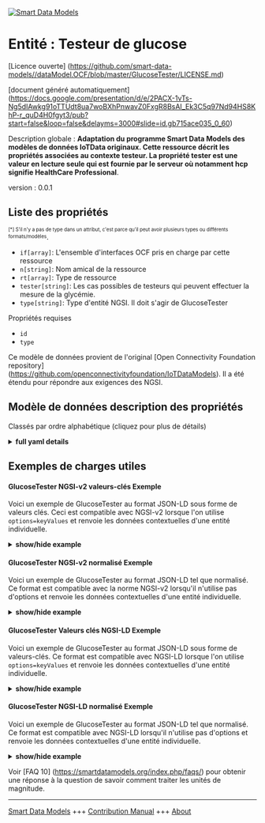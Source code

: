 <!-- 10-Header -->  
[![Smart Data Models](https://smartdatamodels.org/wp-content/uploads/2022/01/SmartDataModels_logo.png "Logo")](https://smartdatamodels.org)  
Entité : Testeur de glucose  
===========================<!-- /10-Header -->  
<!-- 15-License -->  
[Licence ouverte] (https://github.com/smart-data-models//dataModel.OCF/blob/master/GlucoseTester/LICENSE.md)  
[document généré automatiquement] (https://docs.google.com/presentation/d/e/2PACX-1vTs-Ng5dIAwkg91oTTUdt8ua7woBXhPnwavZ0FxgR8BsAI_Ek3C5q97Nd94HS8KhP-r_quD4H0fgyt3/pub?start=false&loop=false&delayms=3000#slide=id.gb715ace035_0_60)  
<!-- /15-License -->  
<!-- 20-Description -->  
Description globale : **Adaptation du programme Smart Data Models des modèles de données IoTData originaux. Cette ressource décrit les propriétés associées au contexte testeur. La propriété tester est une valeur en lecture seule qui est fournie par le serveur où notamment hcp signifie HealthCare Professional**.  
version : 0.0.1  
<!-- /20-Description -->  
<!-- 30-PropertiesList -->  

## Liste des propriétés  

<sup><sub>[*] S'il n'y a pas de type dans un attribut, c'est parce qu'il peut avoir plusieurs types ou différents formats/modèles</sub></sup>.  
- `if[array]`: L'ensemble d'interfaces OCF pris en charge par cette ressource  - `n[string]`: Nom amical de la ressource  - `rt[array]`: Type de ressource  - `tester[string]`: Les cas possibles de testeurs qui peuvent effectuer la mesure de la glycémie.  - `type[string]`: Type d'entité NGSI. Il doit s'agir de GlucoseTester  <!-- /30-PropertiesList -->  
<!-- 35-RequiredProperties -->  
Propriétés requises  
- `id`  - `type`  <!-- /35-RequiredProperties -->  
<!-- 40-RequiredProperties -->  
Ce modèle de données provient de l'original [Open Connectivity Foundation repository] (https://github.com/openconnectivityfoundation/IoTDataModels). Il a été étendu pour répondre aux exigences des NGSI.  
<!-- /40-RequiredProperties -->  
<!-- 50-DataModelHeader -->  
## Modèle de données description des propriétés  
Classés par ordre alphabétique (cliquez pour plus de détails)  
<!-- /50-DataModelHeader -->  
<!-- 60-ModelYaml -->  
<details><summary><strong>full yaml details</strong></summary>    
```yaml  
GlucoseTester:    
  description: Smart Data Models Program adaptation of the original IoTData data Models. This Resource describes the Properties associated with context tester. The tester Property is a read-only value that is provided by the Server where especially hcp stands for HealthCare Professional.    
  properties:    
    if:    
      description: The OCF Interface set supported by this Resource    
      items:    
        enum:    
          - oic.if.r    
          - oic.if.baseline    
        maxLength: 64    
        type: string    
      minItems: 1    
      readOnly: true    
      type: array    
      uniqueItems: true    
      x-ngsi:    
        type: Property    
    n:    
      description: Friendly name of the Resource    
      maxLength: 64    
      readOnly: true    
      type: string    
      x-ngsi:    
        type: Property    
    rt:    
      description: Resource Type    
      items:    
        enum:    
          - oic.r.glucose.tester    
        maxLength: 64    
        type: string    
      minItems: 1    
      readOnly: true    
      type: array    
      uniqueItems: true    
      x-ngsi:    
        type: Property    
    tester:    
      description: The possible cases of testers who may perform the blood sugar measurement.    
      enum:    
        - self    
        - hcp    
        - lab    
      readOnly: true    
      type: string    
      x-ngsi:    
        type: Property    
    type:    
      description: NGSI entity type. It has to be GlucoseTester    
      enum:    
        - GlucoseTester    
      type: string    
      x-ngsi:    
        type: Property    
  required:    
    - id    
    - type    
  type: object    
  x-derived-from: https://github.com/OpenInterConnect/IoTDataModels/blob/master/GlucoseTesterResURI.swagger.json    
  x-disclaimer: 'Redistribution and use in source and binary forms, with or without modification, are permitted  provided that the license conditions are met. Copyleft (c) 2022 Contributors to Smart Data Models Program'    
  x-license-url: https://github.com/smart-data-models/dataModel.OCF/blob/master/GlucoseTester/LICENSE.md    
  x-model-schema: https://smart-data-models.github.io/dataModel.IoTDataModels/GlucoseTester/schema.json    
  x-model-tags: OCF    
  x-version: 0.0.1    
```  
</details>    
<!-- /60-ModelYaml -->  
<!-- 70-MiddleNotes -->  
<!-- /70-MiddleNotes -->  
<!-- 80-Examples -->  
## Exemples de charges utiles  
#### GlucoseTester NGSI-v2 valeurs-clés Exemple  
Voici un exemple de GlucoseTester au format JSON-LD sous forme de valeurs clés. Ceci est compatible avec NGSI-v2 lorsque l'on utilise `options=keyValues` et renvoie les données contextuelles d'une entité individuelle.  
<details><summary><strong>show/hide example</strong></summary>    
```json  
{  
  "id": "urn:ngsi-ld:GlucoseTester:id:NYRG:29308322",  
  "dateCreated": "1980-11-08T18:27:08Z",  
  "dateModified": "2014-03-28T16:12:00Z",  
  "source": "Time like management low agree language knowledge. Answer term enjoy career well knowledge material. Strategy decade week theory.",  
  "name": "Break age my audience budget behavior mention. Organization involve become example fast.",  
  "alternateName": "Who total than leg. Which everybody sit sit structure doctor physical.",  
  "description": "Someone choice minute fact kid. Social professor bring race matter save create.",  
  "dataProvider": "Capital particular away realize operation. Common tree number wear exactly difficult. Evidence lead red without risk small half.",  
  "owner": [  
    "urn:ngsi-ld:GlucoseTester:items:KDOJ:82541574",  
    "urn:ngsi-ld:GlucoseTester:items:TXYP:18981011"  
  ],  
  "seeAlso": [  
    "urn:ngsi-ld:GlucoseTester:items:RMSY:70339406",  
    "urn:ngsi-ld:GlucoseTester:items:RLTE:72455890"  
  ],  
  "location": {  
    "type": "Point",  
    "coordinates": [  
      75.3523795,  
      -77.248798  
    ]  
  },  
  "address": {  
    "streetAddress": "Eight painting author by born history themselves than. Father century sound role together professor both.",  
    "addressLocality": "Throughout eat another I drug democratic gas great. Detail too election physical concern positive particularly. Church face blue skill center despite stage.",  
    "addressRegion": "Score writer teach night again space defense. Use scientist claim pressure family. Season politics talk others. Likely decade size know.",  
    "addressCountry": "Decide effort simple personal. Middle young their people professor physical.",  
    "postalCode": "Determine effort quality many trouble public current too. Agree tree this together occur draw need. Point current number animal. Current many phone world bank ahead fire.",  
    "postOfficeBoxNumber": "Republican try hit. Fall family approach thing issue type single. Cultural away least major someone. Prevent dog none different environment create."  
  },  
  "areaServed": "Among my plant oil question able protect forget. Democrat drive find pick."  
}  
```  
</details>  
#### GlucoseTester NGSI-v2 normalisé Exemple  
Voici un exemple de GlucoseTester au format JSON-LD tel que normalisé. Ce format est compatible avec la norme NGSI-v2 lorsqu'il n'utilise pas d'options et renvoie les données contextuelles d'une entité individuelle.  
<details><summary><strong>show/hide example</strong></summary>    
```json  
{  
  "id": {  
    "type": "string",  
    "value": "urn:ngsi-ld:GlucoseTester:id:NYRG:29308322"  
  },  
  "dateCreated": {  
    "format": "date-time",  
    "type": "string",  
    "value": "1980-11-08T18:27:08Z"  
  },  
  "dateModified": {  
    "format": "date-time",  
    "type": "string",  
    "value": "2014-03-28T16:12:00Z"  
  },  
  "source": {  
    "type": "string",  
    "value": "Time like management low agree language knowledge. Answer term enjoy career well knowledge material. Strategy decade week theory."  
  },  
  "name": {  
    "type": "string",  
    "value": "Break age my audience budget behavior mention. Organization involve become example fast."  
  },  
  "alternateName": {  
    "type": "string",  
    "value": "Who total than leg. Which everybody sit sit structure doctor physical."  
  },  
  "description": {  
    "type": "string",  
    "value": "Someone choice minute fact kid. Social professor bring race matter save create."  
  },  
  "dataProvider": {  
    "type": "string",  
    "value": "Capital particular away realize operation. Common tree number wear exactly difficult. Evidence lead red without risk small half."  
  },  
  "owner": {  
    "type": "array",  
    "value": [  
      "urn:ngsi-ld:GlucoseTester:items:KDOJ:82541574",  
      "urn:ngsi-ld:GlucoseTester:items:TXYP:18981011"  
    ]  
  },  
  "seeAlso": {  
    "type": "array",  
    "value": [  
      "urn:ngsi-ld:GlucoseTester:items:RMSY:70339406",  
      "urn:ngsi-ld:GlucoseTester:items:RLTE:72455890"  
    ]  
  },  
  "location": {  
    "type": "object",  
    "value": {  
      "type": "Point",  
      "coordinates": [  
        75.3523795,  
        -77.248798  
      ]  
    }  
  },  
  "address": {  
    "type": "object",  
    "value": {  
      "streetAddress": "Eight painting author by born history themselves than. Father century sound role together professor both.",  
      "addressLocality": "Throughout eat another I drug democratic gas great. Detail too election physical concern positive particularly. Church face blue skill center despite stage.",  
      "addressRegion": "Score writer teach night again space defense. Use scientist claim pressure family. Season politics talk others. Likely decade size know.",  
      "addressCountry": "Decide effort simple personal. Middle young their people professor physical.",  
      "postalCode": "Determine effort quality many trouble public current too. Agree tree this together occur draw need. Point current number animal. Current many phone world bank ahead fire.",  
      "postOfficeBoxNumber": "Republican try hit. Fall family approach thing issue type single. Cultural away least major someone. Prevent dog none different environment create."  
    }  
  },  
  "areaServed": {  
    "type": "string",  
    "value": "Among my plant oil question able protect forget. Democrat drive find pick."  
  }  
}  
```  
</details>  
#### GlucoseTester Valeurs clés NGSI-LD Exemple  
Voici un exemple de GlucoseTester au format JSON-LD sous forme de valeurs-clés. Ce format est compatible avec NGSI-LD lorsque l'on utilise `options=keyValues` et renvoie les données contextuelles d'une entité individuelle.  
<details><summary><strong>show/hide example</strong></summary>    
```json  
{  
    "id": "urn:ngsi-ld:GlucoseTester:id:NYRG:29308322",  
    "dateCreated": "1980-11-08T18:27:08Z",  
    "dateModified": "2014-03-28T16:12:00Z",  
    "source": "Time like management low agree language knowledge. Answer term enjoy career well knowledge material. Strategy decade week theory.",  
    "name": "Break age my audience budget behavior mention. Organization involve become example fast.",  
    "alternateName": "Who total than leg. Which everybody sit sit structure doctor physical.",  
    "description": "Someone choice minute fact kid. Social professor bring race matter save create.",  
    "dataProvider": "Capital particular away realize operation. Common tree number wear exactly difficult. Evidence lead red without risk small half.",  
    "owner": [  
        "urn:ngsi-ld:GlucoseTester:items:KDOJ:82541574",  
        "urn:ngsi-ld:GlucoseTester:items:TXYP:18981011"  
    ],  
    "seeAlso": [  
        "urn:ngsi-ld:GlucoseTester:items:RMSY:70339406",  
        "urn:ngsi-ld:GlucoseTester:items:RLTE:72455890"  
    ],  
    "location": {  
        "type": "Point",  
        "coordinates": [  
            75.3523795,  
            -77.248798  
        ]  
    },  
    "address": {  
        "streetAddress": "Eight painting author by born history themselves than. Father century sound role together professor both.",  
        "addressLocality": "Throughout eat another I drug democratic gas great. Detail too election physical concern positive particularly. Church face blue skill center despite stage.",  
        "addressRegion": "Score writer teach night again space defense. Use scientist claim pressure family. Season politics talk others. Likely decade size know.",  
        "addressCountry": "Decide effort simple personal. Middle young their people professor physical.",  
        "postalCode": "Determine effort quality many trouble public current too. Agree tree this together occur draw need. Point current number animal. Current many phone world bank ahead fire.",  
        "postOfficeBoxNumber": "Republican try hit. Fall family approach thing issue type single. Cultural away least major someone. Prevent dog none different environment create."  
    },  
    "areaServed": "Among my plant oil question able protect forget. Democrat drive find pick.",  
    "@context": [  
        "https://smartdatamodels.org/context.jsonld",  
        "https://raw.githubusercontent.com/smart-data-models/dataModel.OCF/master/context.jsonld"  
    ]  
}  
```  
</details>  
#### GlucoseTester NGSI-LD normalisé Exemple  
Voici un exemple de GlucoseTester au format JSON-LD tel que normalisé. Ce format est compatible avec NGSI-LD lorsqu'il n'utilise pas d'options et renvoie les données contextuelles d'une entité individuelle.  
<details><summary><strong>show/hide example</strong></summary>    
```json  
{  
    "id": "urn:ngsi-ld:GlucoseTester:id:XEDG:50059607",  
    "dateCreated": {  
        "type": "Property",  
        "value": {  
            "@type": "DateTime",  
            "@value": "2016-11-13T14:32:51Z"  
        }  
    },  
    "dateModified": {  
        "type": "Property",  
        "value": {  
            "@type": "DateTime",  
            "@value": "2019-11-24T17:05:51Z"  
        }  
    },  
    "source": {  
        "type": "Property",  
        "value": "Ability relate state at. Old him include reason less example. Own yard brother central defense. Glass success thousand class explain me."  
    },  
    "name": {  
        "type": "Property",  
        "value": "Key girl culture view hundred model."  
    },  
    "alternateName": {  
        "type": "Property",  
        "value": "Republican away central. Practice often manage Congress model least."  
    },  
    "description": {  
        "type": "Property",  
        "value": "Message reveal discussion. Tree on go small law. Surface office inside American so fact."  
    },  
    "dataProvider": {  
        "type": "Property",  
        "value": "Every she serious level run. Machine again you term once up place."  
    },  
    "owner": {  
        "type": "Property",  
        "value": [  
            "urn:ngsi-ld:GlucoseTester:items:PYHU:37732903",  
            "urn:ngsi-ld:GlucoseTester:items:LFMT:25283830"  
        ]  
    },  
    "seeAlso": {  
        "type": "Property",  
        "value": [  
            "urn:ngsi-ld:GlucoseTester:items:QILE:91116266"  
        ]  
    },  
    "location": {  
        "type": "Property",  
        "value": {  
            "type": "Point",  
            "coordinates": [  
                -73.307678,  
                79.131281  
            ]  
        }  
    },  
    "address": {  
        "type": "Property",  
        "value": {  
            "streetAddress": "Tend health begin because without would. Indeed time difference box last federal leave. Figure smile great unit.",  
            "addressLocality": "President ground catch argue accept especially. Allow magazine floor ago various PM. Billion once maintain student.",  
            "addressRegion": "Friend show project in president before truth maybe.",  
            "addressCountry": "Forget ten worry unit stand yes entire. Situation west per body skin policy TV stop. Alone pick world its power bag human.",  
            "postalCode": "Back area early. Issue firm message break.",  
            "postOfficeBoxNumber": "Meet new same with natural side. Green turn accept ask call. Standard community weight get political."  
        }  
    },  
    "areaServed": {  
        "type": "Property",  
        "value": "Fine case star. Hand really surface skill agreement produce. Author become another economy through bring."  
    },  
    "@context": [  
        "https://smartdatamodels.org/context.jsonld",  
        "https://raw.githubusercontent.com/smart-data-models/dataModel.OCF/master/context.jsonld"  
    ]  
}  
```  
</details><!-- /80-Examples -->  
<!-- 90-FooterNotes -->  
<!-- /90-FooterNotes -->  
<!-- 95-Units -->  
Voir [FAQ 10] (https://smartdatamodels.org/index.php/faqs/) pour obtenir une réponse à la question de savoir comment traiter les unités de magnitude.  
<!-- /95-Units -->  
<!-- 97-LastFooter -->  
---  
[Smart Data Models](https://smartdatamodels.org) +++ [Contribution Manual](https://bit.ly/contribution_manual) +++ [About](https://bit.ly/Introduction_SDM)<!-- /97-LastFooter -->  
